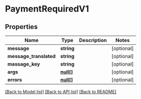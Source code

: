 # PaymentRequiredV1

## Properties
Name | Type | Description | Notes
------------ | ------------- | ------------- | -------------
**message** | **string** |  | [optional] 
**message_translated** | **string** |  | [optional] 
**massage_key** | **string** |  | [optional] 
**args** | [**null[]**](.md) |  | [optional] 
**errors** | [**null[]**](.md) |  | [optional] 

[[Back to Model list]](../../README.md#documentation-for-models) [[Back to API list]](../../README.md#documentation-for-api-endpoints) [[Back to README]](../../README.md)

